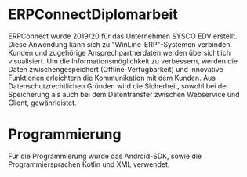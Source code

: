 # ERPConnectDiplomarbeit
ERPConnect wurde 2019/20 für das Unternehmen SYSCO EDV erstellt.
Diese Anwendung kann sich zu "WinLine-ERP"-Systemen verbinden.
Kunden und zugehörige Ansprechpartnerdaten werden übersichtlich visualisiert.
Um die Informationsmöglichkeit zu verbessern, werden die Daten zwischengespeichert (Offline-Verfügbarkeit) und innovative Funktionen erleichtern
die Kommunikation mit dem Kunden.
Aus Datenschutzrechtlichen Gründen wird die Sicherheit, sowohl bei der Speicherung als auch bei dem Datentransfer zwischen Webservice und Client, gewährleistet.

# Programmierung
Für die Programmierung wurde das Android-SDK, sowie die Programmiersprachen Kotlin und XML verwendet.
